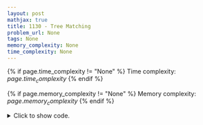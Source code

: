 ```yaml
---
layout: post
mathjax: true
title: 1130 - Tree Matching
problem_url: None
tags: None
memory_complexity: None
time_complexity: None
---
```




{% if page.time_complexity != "None" %}
Time complexity: ${{ page.time_complexity }}$
{% endif %}

{% if page.memory_complexity != "None" %}
Memory complexity: ${{ page.memory_complexity }}$
{% endif %}

<details>
<summary>
<p style="display:inline">Click to show code.</p>
</summary>
```cpp
{% raw %}
using namespace std;
using ll = long long;
using ii = pair<int, int>;
using vi = vector<int>;
template <typename InputIterator,
          typename T = typename iterator_traits<InputIterator>::value_type>
void read_n(InputIterator it, int n)
{
    copy_n(istream_iterator<T>(cin), n, it);
}
template <typename InputIterator,
          typename T = typename iterator_traits<InputIterator>::value_type>
void write(InputIterator first, InputIterator last, const char *delim = "\n")
{
    copy(first, last, ostream_iterator<T>(cout, delim));
}
int const NMAX = 2e5 + 11;
int n, dp1[NMAX], dp2[NMAX];
vi g[NMAX];
void solve(int u, int p = 0)
{
    for (auto v : g[u])
    {
        if (v == p)
            continue;
        solve(v, u);
        dp2[u] += max(dp1[v], dp2[v]);
    }
    for (auto v : g[u])
    {
        if (v == p)
            continue;
        auto v_choice = max(dp1[v], dp2[v]);
        dp1[u] = max(dp1[u], 1 + dp2[u] - v_choice + dp2[v]);
    }
}
int main(void)
{
    ios::sync_with_stdio(false), cin.tie(NULL);
    cin >> n;
    for (int i = 0; i < n - 1; ++i)
    {
        int u, v;
        cin >> u >> v;
        g[u].push_back(v);
        g[v].push_back(u);
    }
    int root = 1;
    solve(root);
    cout << max(dp1[root], dp2[root]) << endl;
    return 0;
}

{% endraw %}
```
</details>

